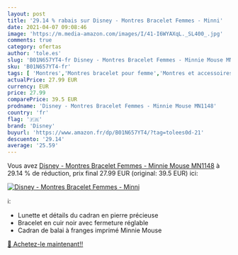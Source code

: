 ```yaml
---
layout: post
title: '29.14 % rabais sur Disney - Montres Bracelet Femmes - Minni'
date: 2021-04-07 09:08:46
image: 'https://m.media-amazon.com/images/I/41-I6WYAXqL._SL400_.jpg'
comments: true
category: ofertas
author: 'tole.es'
slug: 'B01N657YT4-fr Disney - Montres Bracelet Femmes - Minnie Mouse MN1148'
sku: 'B01N657YT4-fr'
tags: [ 'Montres','Montres bracelet pour femme','Montres et accessoires','Montres femme','disney', ]
actualPrice: 27.99 EUR
currency: EUR
price: 27.99
comparePrice: 39.5 EUR
prodname: 'Disney - Montres Bracelet Femmes - Minnie Mouse MN1148'
country: 'fr'
flag: '🇫🇷'
brand: 'Disney'
buyurl: 'https://www.amazon.fr/dp/B01N657YT4/?tag=tolees0d-21'
descuento: '29.14'
average: '25.59'
---
```


Vous avez [Disney - Montres Bracelet Femmes - Minnie Mouse MN1148](https://www.amazon.fr/dp/B01N657YT4/?tag=tolees0d-21)  à  29.14 % de réduction, prix final  27.99 EUR (original: 39.5 EUR) ici:

[![Disney - Montres Bracelet Femmes - Minni](https://m.media-amazon.com/images/I/41-I6WYAXqL._SL400_.jpg)](https://www.amazon.fr/dp/B01N657YT4/?tag=tolees0d-21)

ℹ️:

- Lunette et détails du cadran en pierre précieuse
- Bracelet en cuir noir avec fermeture réglable
- Cadran de balai à franges imprimé Minnie Mouse

[🛒 Achetez-le maintenant!!](https://www.amazon.fr/dp/B01N657YT4/?tag=tolees0d-21)
